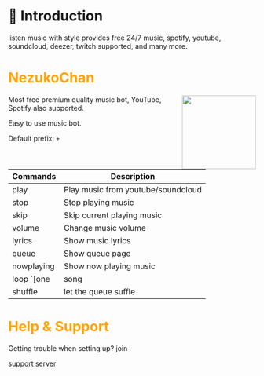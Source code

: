 # 📜 Introduction
listen music with style provides free 24/7 music, spotify, youtube, soundcloud, deezer, twitch supported, and many more.

<h1
style="color:orange">NezukoChan</h1> <img align="right" src="https://cdn.discordapp.com/avatars/616169470293049344/386ee233adcea13d6dceed4cf9569d70.webp?size=2048" width="150"></a>

Most free premium quality music bot, YouTube, Spotify also supported.

Easy to use music bot.

Default prefix: `+`

Commands | Description
------------ | -------------
play | Play music from youtube/soundcloud
stop | Stop playing music
skip | Skip current playing music
volume | Change music volume
lyrics | Show music lyrics
queue | Show queue page
nowplaying | Show now playing music
loop `[one|song|queue|off] ` | enable/disable music repeat
shuffle | let the queue suffle

<h1
style="color:orange">Help & Support </h1>
Getting trouble when setting up? join

[support server](https://discord.gg/b47d4AqxFR)

